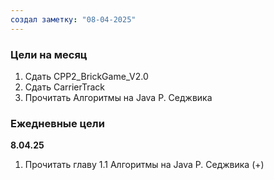 ```yaml
---
создал заметку: "08-04-2025"
---
```

### Цели на месяц
1. Сдать CPP2_BrickGame_V2.0
2. Сдать CarrierTrack
3. Прочитать Алгоритмы на Java Р. Седжвика

### Ежедневные цели
**8.04.25**
1. Прочитать главу 1.1 Алгоритмы на Java Р. Седжвика (+)